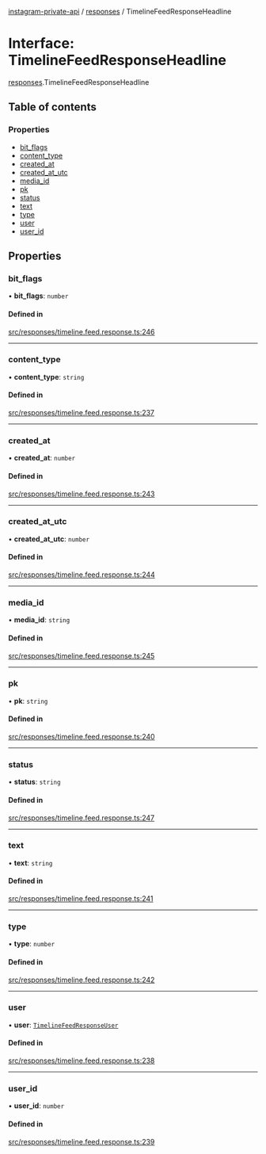 [instagram-private-api](../../README.md) / [responses](../../modules/responses.md) / TimelineFeedResponseHeadline

# Interface: TimelineFeedResponseHeadline

[responses](../../modules/responses.md).TimelineFeedResponseHeadline

## Table of contents

### Properties

- [bit\_flags](TimelineFeedResponseHeadline.md#bit_flags)
- [content\_type](TimelineFeedResponseHeadline.md#content_type)
- [created\_at](TimelineFeedResponseHeadline.md#created_at)
- [created\_at\_utc](TimelineFeedResponseHeadline.md#created_at_utc)
- [media\_id](TimelineFeedResponseHeadline.md#media_id)
- [pk](TimelineFeedResponseHeadline.md#pk)
- [status](TimelineFeedResponseHeadline.md#status)
- [text](TimelineFeedResponseHeadline.md#text)
- [type](TimelineFeedResponseHeadline.md#type)
- [user](TimelineFeedResponseHeadline.md#user)
- [user\_id](TimelineFeedResponseHeadline.md#user_id)

## Properties

### bit\_flags

• **bit\_flags**: `number`

#### Defined in

[src/responses/timeline.feed.response.ts:246](https://github.com/Nerixyz/instagram-private-api/blob/4971f34/src/responses/timeline.feed.response.ts#L246)

___

### content\_type

• **content\_type**: `string`

#### Defined in

[src/responses/timeline.feed.response.ts:237](https://github.com/Nerixyz/instagram-private-api/blob/4971f34/src/responses/timeline.feed.response.ts#L237)

___

### created\_at

• **created\_at**: `number`

#### Defined in

[src/responses/timeline.feed.response.ts:243](https://github.com/Nerixyz/instagram-private-api/blob/4971f34/src/responses/timeline.feed.response.ts#L243)

___

### created\_at\_utc

• **created\_at\_utc**: `number`

#### Defined in

[src/responses/timeline.feed.response.ts:244](https://github.com/Nerixyz/instagram-private-api/blob/4971f34/src/responses/timeline.feed.response.ts#L244)

___

### media\_id

• **media\_id**: `string`

#### Defined in

[src/responses/timeline.feed.response.ts:245](https://github.com/Nerixyz/instagram-private-api/blob/4971f34/src/responses/timeline.feed.response.ts#L245)

___

### pk

• **pk**: `string`

#### Defined in

[src/responses/timeline.feed.response.ts:240](https://github.com/Nerixyz/instagram-private-api/blob/4971f34/src/responses/timeline.feed.response.ts#L240)

___

### status

• **status**: `string`

#### Defined in

[src/responses/timeline.feed.response.ts:247](https://github.com/Nerixyz/instagram-private-api/blob/4971f34/src/responses/timeline.feed.response.ts#L247)

___

### text

• **text**: `string`

#### Defined in

[src/responses/timeline.feed.response.ts:241](https://github.com/Nerixyz/instagram-private-api/blob/4971f34/src/responses/timeline.feed.response.ts#L241)

___

### type

• **type**: `number`

#### Defined in

[src/responses/timeline.feed.response.ts:242](https://github.com/Nerixyz/instagram-private-api/blob/4971f34/src/responses/timeline.feed.response.ts#L242)

___

### user

• **user**: [`TimelineFeedResponseUser`](TimelineFeedResponseUser.md)

#### Defined in

[src/responses/timeline.feed.response.ts:238](https://github.com/Nerixyz/instagram-private-api/blob/4971f34/src/responses/timeline.feed.response.ts#L238)

___

### user\_id

• **user\_id**: `number`

#### Defined in

[src/responses/timeline.feed.response.ts:239](https://github.com/Nerixyz/instagram-private-api/blob/4971f34/src/responses/timeline.feed.response.ts#L239)
